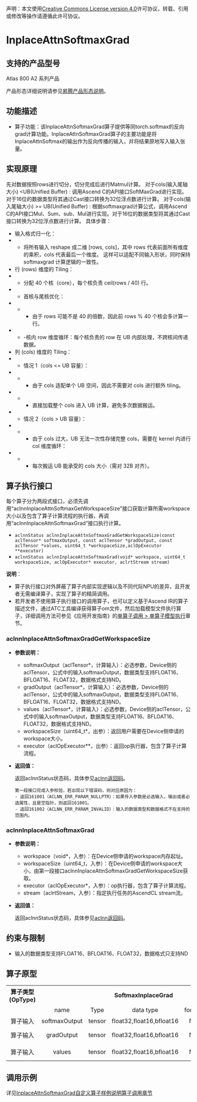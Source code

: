 声明：本文使用[Creative Commons License version 4.0](https://creativecommons.org/licenses/by/4.0/legalcode)许可协议，转载、引用或修改等操作请遵循此许可协议。

# InplaceAttnSoftmaxGrad

## 支持的产品型号

Atlas 800 A2 系列产品

产品形态详细说明请参见[昇腾产品形态说明](https://www.hiascend.com/document/redirect/CannCommunityProductForm)。

## 功能描述

- 算子功能：该InplaceAttnSoftmaxGrad算子提供等同torch.softmax的反向grad计算功能。InplaceAttnSoftmaxGrad算子的主要功能是将InplaceAttnSoftmax的输出作为反向传播的输入，并将结果原地写入输入张量。

## 实现原理
先对数据按照rows进行切分，切分完成后进行Matmul计算。
对于cols(输入尾轴大小) <UB(Unified Buffer) :
    调用Ascend C的API接口SoftMaxGrad进行实现。对于16位的数据类型将其通过Cast接口转换为32位浮点数进行计算。
对于cols(输入尾轴大小) >= UB(Unified Buffer) :
    根据softmaxgrad计算公式，调用Ascend C的API接口Mul、Sum、sub、Mul进行实现。对于16位的数据类型将其通过Cast接口转换为32位浮点数进行计算。
具体步骤：
- 输入格式归一化：
- - 将所有输入 reshape 成二维 [rows, cols]，其中 rows 代表前面所有维度的乘积，cols 代表最后一个维度。
这样可以适配不同输入形状，同时保持 softmaxgrad 计算逻辑的一致性。
- 行 (rows) 维度的 Tiling：
- - 分配 40 个核（core），每个核负责 ceil(rows / 40) 行。
- - 首核与尾核优化：
- - - 由于 rows 可能不是 40 的倍数，因此前 rows % 40 个核会多计算一行。
- - -核内 row 维度循环​：每个核负责的 row 在 UB 内部处理，不跨核间传递数据。
- 列 (cols) 维度的 Tiling：
- - 情况 1（cols <= UB 容量）：
- - - 由于 cols 适配单个 UB 空间，因此不需要对 cols 进行额外 tiling。
- - - 直接加载整个 cols 进入 UB 计算，避免多次数据搬运。
- - 情况 2（cols > UB 容量）：
- - - 由于 cols 过大，UB 无法一次性存储完整 cols，需要​在 kernel 内进行 col 维度循环​：
- - - 每次搬运 UB 能承受的 cols 大小（需对 32B 对齐）。

## 算子执行接口

每个算子分为两段式接口，必须先调用“aclnnInplaceAttnSoftmaxGetWorkspaceSize”接口获取计算所需workspace大小以及包含了算子计算流程的执行器，再调用“aclnnInplaceAttnSoftmaxGrad”接口执行计算。

* `aclnnStatus aclnnInplaceAttnSoftmaxGradGetWorkspaceSize(const aclTensor* softmaxOutput, const aclTensor *gradOutput, const aclTensor *values, uint64_t *workspaceSize,aclOpExecutor **executor)`
* `aclnnStatus aclnnInplaceAttnSoftmaxGrad(void* workspace, uint64_t workspaceSize, aclOpExecutor* executor, aclrtStream stream)`

**说明**：

- 算子执行接口对外屏蔽了算子内部实现逻辑以及不同代际NPU的差异，且开发者无需编译算子，实现了算子的精简调用。
- 若开发者不使用算子执行接口的调用算子，也可以定义基于Ascend IR的算子描述文件，通过ATC工具编译获得算子om文件，然后加载模型文件执行算子，详细调用方法可参见《应用开发指南》的[单算子调用 > 单算子模型执行](https://hiascend.com/document/redirect/CannCommunityCppOpcall)章节。

### aclnnInplaceAttnSoftmaxGradGetWorkspaceSize

- **参数说明：**
  - softmaxOutput（aclTensor\*，计算输入）：必选参数，Device侧的aclTensor，公式中的输入softmaxOutput，数据类型支持FLOAT16、BFLOAT16、FLOAT32，数据格式支持ND。
  - gradOutput（aclTensor\*，计算输入）：必选参数，Device侧的aclTensor，公式中的输入softmaxOutput，数据类型支持FLOAT16、BFLOAT16、FLOAT32，数据格式支持ND。
  - values（aclTensor\*，计算输入）：必选参数，Device侧的aclTensor，公式中的输入softmaxOutput，数据类型支持FLOAT16、BFLOAT16、FLOAT32，数据格式支持ND。
  - workspaceSize（uint64\_t\*，出参）：返回用户需要在Device侧申请的workspace大小。
  - executor（aclOpExecutor\*\*，出参）：返回op执行器，包含了算子计算流程。
- **返回值：**

  返回aclnnStatus状态码，具体参见[aclnn返回码](https://www.hiascend.com/document/detail/zh/CANNCommunityEdition/800alpha003/apiref/aolapi/context/common/aclnn%E8%BF%94%E5%9B%9E%E7%A0%81_fuse.md)。

  ```
  第一段接口完成入参校验，若出现以下错误码，则对应原因为：
  - 返回161001（ACLNN_ERR_PARAM_NULLPTR）：如果传入参数是必选输入，输出或者必选属性，且是空指针，则返回161001。
  - 返回161002（ACLNN_ERR_PARAM_INVALID）：输入的数据类型和数据格式不在支持的范围内。
  ```

### aclnnInplaceAttnSoftmaxGrad

- **参数说明：**

  - workspace（void\*，入参）：在Device侧申请的workspace内存起址。
  - workspaceSize（uint64\_t，入参）：在Device侧申请的workspace大小，由第一段接口aclnnInplaceAttnSoftmaxGradGetWorkspaceSize获取。
  - executor（aclOpExecutor\*，入参）：op执行器，包含了算子计算流程。
  - stream（aclrtStream，入参）：指定执行任务的AscendCL stream流。
- **返回值：**

  返回aclnnStatus状态码，具体参见[aclnn返回码](https://www.hiascend.com/document/detail/zh/CANNCommunityEdition/800alpha003/apiref/aolapi/context/common/aclnn%E8%BF%94%E5%9B%9E%E7%A0%81_fuse.md)。


## 约束与限制

- 输入的数据类型支持FLOAT16、BFLOAT16、FLOAT32，数据格式只支持ND

## 算子原型
<table>
<tr><th align="center">算子类型(OpType)</th><th colspan="5" align="center">SoftmaxInplaceGrad</th></tr> 
<tr><td align="center"> </td><td align="center">name</td><td align="center">Type</td><td align="center">data type</td><td align="center">format</td><td align="center">约束</td></tr>   
<tr><td rowspan="2" align="center">算子输入</td>
<tr><td align="center">softmaxOutput</td><td align="center">tensor</td><td align="center">float32,float16,bfloat16</td><td align="center">ND</td><td align="center">[m,n]</td></tr>
<tr><td rowspan="2" align="center">算子输入</td>
<tr><td align="center">gradOutput</td><td align="center">tensor</td><td align="center">float32,float16,bfloat16</td><td align="center">ND</td><td align="center">[m,k], k∈[1,65535]</td></tr> 
<tr><td rowspan="2" align="center">算子输入</td> 
<tr><td align="center">values</td><td align="center">tensor</td><td align="center">float32,float16,bfloat16</td><td align="center">ND</td><td align="center">[n,k], k∈[1,65535]</td></tr>   
</table>

## 调用示例

详见[InplaceAttnSoftmaxGrad自定义算子样例说明算子调用章节](../README.md#算子调用)